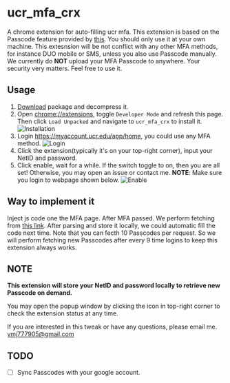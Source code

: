 # ucr_mfa_crx

A chrome extension for auto-filling ucr mfa. This extension is based on the Passcode feature provided by [this](https://myaccount.ucr.edu/app/home). You should only use it at your own machine. This extesnsion will be not conflict with any other MFA methods, for instance DUO mobile or SMS, unless you also use Passcode manually. We currently do **NOT** upload your MFA Passcode to anywhere. Your security very matters. Feel free to use it.

## Usage

 1. [Download](https://github.com/mingjun97/ucr_mfa_crx/releases/download/v1.0.2/ucr_mfa_crx.zip) package and decompress it.
 2. Open [chrome://extensions](chrome://extensions), toggle `Developer Mode` and refresh this page. Then click `Load Unpacked` and navigate to `ucr_mfa_crx` to install it.
 ![Installation](wiki/Installation.gif)
 3. Login https://myaccount.ucr.edu/app/home, you could use any MFA method.
 ![Login](wiki/Login.gif)
 4. Click the extension(typically it's on your top-right corner), input your NetID and password.
 5. Click enable, wait for a while. If the switch toggle to on, then you are all set! Otherwise, you may open an issue or contact me. **NOTE**: Make sure you login to webpage shown below.
 ![Enable](wiki/Enable.gif)

## Way to implement it

Inject js code one the MFA page. After MFA passed. We perform fetching from [this link](https://myaccount.ucr.edu/api/downloadPasscodes).
After parsing and store it locally, we could automatic fill the code next time.
Note that you can fecth 10 Passcodes per request. So we will perform fetching new Passcodes after every 9 time logins to keep this extension always works.

## NOTE

**This extension will store your NetID and password locally to retrieve new Passcode on demand.**

You may open the popup window by clicking the icon in top-right corner to check the extension status at any time.

If you are interested in this tweak or have any questions, please email me.
ymj777905@gmail.com

## TODO

- [ ] Sync Passcodes with your google account.